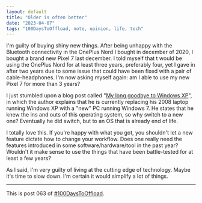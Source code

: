 ```yaml
---
layout: default
title: "Older is often better"
date: "2023-04-07"
tags: "100DaysToOffload, note, opinion, life, tech"
---
```


I'm guilty of buying shiny new things. After being unhappy with the Bluetooth connectivity in the OnePlus Nord I bought in december of 2020, I bought a brand new Pixel 7 last december. I told myself that t would be using the OnePlus Nord for at least three years, preferably four, yet I gave in after two years due to some issue that could have been fixed with a pair of cable-headphones. I'm now asking myself again: am I able to use my new Pixel 7 for more than 3 years?

I just stumbled upon a blog post called "[My long goodbye to Windows XP](https://woodfromeden.substack.com/p/my-long-goodbye-to-windows-xp)", in which the author explains that he is currently replacing his 2008 laptop running Windows XP with a "new" PC running Windows 7. He states that he knew the ins and outs of this operating system, so why switch to a new one? Eventually he did switch, but to an OS that is already end of life.

I totally love this. If you're happy with what you got, you shouldn't let a new feature dictate how to change your workflow. Does one really need the features introduced in some software/hardware/tool in the past year? Wouldn't it make sense to use the things that have been battle-tested for at least a few years?

As I said, I'm very guilty of living at the cutting edge of technology. Maybe it's time to slow down. I'm certain it would simplify a lot of things.

---

This is post 063 of [#100DaysToOffload](https://100daystooffload.com/).
